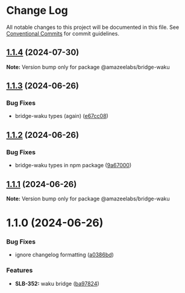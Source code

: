 # Change Log

All notable changes to this project will be documented in this file.
See [Conventional Commits](https://conventionalcommits.org) for commit guidelines.

## [1.1.4](https://github.com/AmazeeLabs/silverback-mono/compare/@amazeelabs/bridge-waku@1.1.3...@amazeelabs/bridge-waku@1.1.4) (2024-07-30)

**Note:** Version bump only for package @amazeelabs/bridge-waku





## [1.1.3](https://github.com/AmazeeLabs/silverback-mono/compare/@amazeelabs/bridge-waku@1.1.2...@amazeelabs/bridge-waku@1.1.3) (2024-06-26)


### Bug Fixes

* bridge-waku types (again) ([e67cc08](https://github.com/AmazeeLabs/silverback-mono/commit/e67cc08bc650ac1c8a9b28dadbb54ec0951d6d51))





## [1.1.2](https://github.com/AmazeeLabs/silverback-mono/compare/@amazeelabs/bridge-waku@1.1.1...@amazeelabs/bridge-waku@1.1.2) (2024-06-26)


### Bug Fixes

* bridge-waku types in npm package ([9a67000](https://github.com/AmazeeLabs/silverback-mono/commit/9a670008eb535087ca2aa803cd4f801315f353ee))





## [1.1.1](https://github.com/AmazeeLabs/silverback-mono/compare/@amazeelabs/bridge-waku@1.1.0...@amazeelabs/bridge-waku@1.1.1) (2024-06-26)

**Note:** Version bump only for package @amazeelabs/bridge-waku





# 1.1.0 (2024-06-26)


### Bug Fixes

* ignore changelog formatting ([a0386bd](https://github.com/AmazeeLabs/silverback-mono/commit/a0386bd21a39cd4d3a6027270a4e48f83f720bbb))


### Features

* **SLB-352:** waku bridge ([ba97824](https://github.com/AmazeeLabs/silverback-mono/commit/ba978242677dae74a70e8b87893e3618ad5449be))
